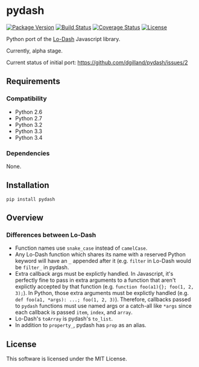 # pydash

[![Package Version](http://img.shields.io/pypi/v/pydash.svg?style=flat)](https://pypi.python.org/pypi/pydash/)
[![Build Status](http://img.shields.io/travis/dgilland/pydash/master.svg?style=flat)](https://travis-ci.org/dgilland/pydash)
[![Coverage Status](http://img.shields.io/coveralls/dgilland/pydash/master.svg?style=flat)](https://coveralls.io/r/dgilland/pydash)
[![License](http://img.shields.io/pypi/l/pydash.svg?style=flat)](https://pypi.python.org/pypi/pydash/)


Python port of the [Lo-Dash](http://Lo-Dash.com/) Javascript library.

Currently, alpha stage.

Current status of initial port: https://github.com/dgilland/pydash/issues/2


## Requirements

### Compatibility

- Python 2.6
- Python 2.7
- Python 3.2
- Python 3.3
- Python 3.4

### Dependencies

None.


## Installation

```
pip install pydash
```

## Overview

### Differences between Lo-Dash

- Function names use `snake_case` instead of `camelCase`.
- Any Lo-Dash function which shares its name with a reserved Python keyword will have an `_` appended after it (e.g. `filter` in Lo-Dash would be `filter_` in pydash.
- Extra callback args must be explictly handled. In Javascript, it's perfectly fine to pass in extra arguments to a function that aren't explictly accepted by that function (e.g. `function foo(a1){}; foo(1, 2, 3);`). In Python, those extra arguments must be explictly handled (e.g. `def foo(a1, *args): ...; foo(1, 2, 3)`). Therefore, callbacks passed to `pydash` functions must use named args or a catch-all like `*args` since each callback is passed `item`, `index`, and `array`.
- Lo-Dash's `toArray` is pydash's `to_list`.
- In addition to `property_`, pydash has `prop` as an alias.


## License

This software is licensed under the MIT License.
